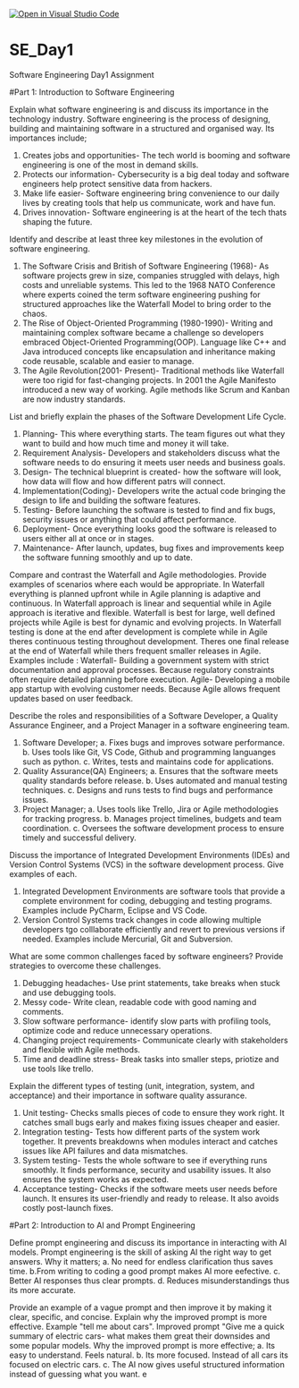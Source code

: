 [![Open in Visual Studio Code](https://classroom.github.com/assets/open-in-vscode-2e0aaae1b6195c2367325f4f02e2d04e9abb55f0b24a779b69b11b9e10269abc.svg)](https://classroom.github.com/online_ide?assignment_repo_id=18392102&assignment_repo_type=AssignmentRepo)
# SE_Day1
Software Engineering Day1 Assignment

#Part 1: Introduction to Software Engineering

Explain what software engineering is and discuss its importance in the technology industry.
Software engineering is the process of designing, building and maintaining software in a structured and organised way.
Its importances include; 
1. Creates jobs and opportunities- The tech world is booming and software engineering is one of the most in demand skills.
2. Protects our information- Cybersecurity is a big deal today and software engineers help protect sensitive data from hackers.
3. Make life easier- Software engineering bring convenience to our daily lives by creating tools that help us communicate, work and have fun.
4. Drives innovation- Software engineering is at the heart of the tech thats shaping the future.

Identify and describe at least three key milestones in the evolution of software engineering.
1. The Software Crisis and British of Software Engineering (1968)- As software projects grew in size, companies struggled with delays, high costs and unreliable systems. This led to the 1968 NATO Conference where experts coined the term software engineering pushing for structured approaches like the Waterfall Model to bring order to the chaos.
2. The Rise of Object-Oriented Programming (1980-1990)- Writing and maintaining complex software became a challenge so developers embraced Object-Oriented Programming(OOP). Language like C++ and Java introduced concepts like encapsulation and inheritance making code reusable, scalable and easier to manage.
3. The Agile Revolution(2001- Present)- Traditional methods like Waterfall were too rigid for fast-changing projects. In 2001 the Agile Manifesto introduced a new way of working. Agile methods like Scrum and Kanban are now industry standards.

List and briefly explain the phases of the Software Development Life Cycle.
1. Planning- This where everything starts. The team figures out what they want to build and how much time and money it will take.
2. Requirement Analysis- Developers and stakeholders discuss what the software needs to do ensuring it meets user needs and business goals.
3. Design- The technical blueprint is created- how the software will look, how data will flow and how different patrs will connect.
4. Implementation(Coding)- Developers write the actual code bringing the design to life and building the software features.
5. Testing- Before launching the software is tested to find  and fix bugs, security issues or anything that could affect performance.
6. Deployment- Once everything looks good the software is released to users either all at once or in stages.
7. Maintenance- After launch, updates, bug fixes and improvements keep the software funning smoothly and up to date.  

Compare and contrast the Waterfall and Agile methodologies. Provide examples of scenarios where each would be appropriate.
In Waterfall everything is planned upfront while in Agile planning is adaptive and continuous.
In Waterfall approach is linear and sequential while in Agile approach is iterative and flexible.
Waterfall is best for large, well defined projects while Agile is best for dynamic and evolving projects.
In Waterfall testing is done at the end after development is complete while in Agile theres continuous testing throughout development.
Theres one final release at the end of Waterfall while thers frequent smaller releases in Agile.
Examples include : Waterfall- Building a government system with strict documentation and approval processes. Because regulatory constraints often require detailed planning before execution.
Agile- Developing a mobile app startup with evolving customer needs. Because Agile allows frequent updates based on user feedback. 

Describe the roles and responsibilities of a Software Developer, a Quality Assurance Engineer, and a Project Manager in a software engineering team.
1. Software Developer;
   a. Fixes bugs and improves sotware performance.
   b. Uses tools like Git, VS Code, Github and programming languanges such as python.
   c. Writes, tests and maintains code for applications.
2. Quality Assurance(QA) Engineers;
   a. Ensures that the software meets quality standards before release.
   b. Uses automated and manual testing techniques.
   c. Designs and runs tests to find bugs and performance issues.
3. Project Manager;
   a. Uses tools like Trello, Jira or Agile methodologies for tracking progress.
   b. Manages project timelines, budgets and team coordination.
   c. Oversees the software development process to ensure timely and successful delivery.

Discuss the importance of Integrated Development Environments (IDEs) and Version Control Systems (VCS) in the software development process. Give examples of each.
1. Integrated Development Environments are software tools that provide a complete environment for coding, debugging and testing programs. Examples include PyCharm, Eclipse and VS Code.
2. Version Control Systems track changes in code allowing multiple developers tgo colllaborate efficiently and revert to previous versions if needed. Examples include Mercurial, Git and Subversion.

What are some common challenges faced by software engineers? Provide strategies to overcome these challenges.
1. Debugging headaches- Use print statements, take breaks when stuck and use debugging tools.
2. Messy code- Write clean, readable code with good naming and comments.
3. Slow software performance- identify slow parts with profiling tools, optimize code and reduce unnecessary operations.
4. Changing project requirements- Communicate clearly with stakeholders and flexible with Agile methods.
5. Time and deadline stress- Break tasks into smaller steps, priotize and use tools like trello.

Explain the different types of testing (unit, integration, system, and acceptance) and their importance in software quality assurance.
1. Unit testing- Checks smalls pieces of code to ensure they work right. It catches small bugs early and makes fixing issues cheaper and easier.
2. Integration testing- Tests how different parts of the system work together. It prevents breakdowns when modules interact and catches issues like API failures and data mismatches.
3. System testing- Tests the whole software to see if everything runs smoothly. It finds performance, security and usability issues. It also ensures the system works as expected.
4. Acceptance testing- Checks if the software meets user needs before launch. It ensures its user-friendly and ready to release. It also avoids costly post-launch fixes.

#Part 2: Introduction to AI and Prompt Engineering


Define prompt engineering and discuss its importance in interacting with AI models.
Prompt engineering is the skill of asking AI the right way to get answers.
Why it matters;
a. No need for endless clarification thus saves time.
b.From writing to coding a good prompt makes AI more eefective.
c. Better AI responses thus clear prompts.
d. Reduces misunderstandings thus its more accurate.

Provide an example of a vague prompt and then improve it by making it clear, specific, and concise. Explain why the improved prompt is more effective.
Example "tell me about cars". Improved prompt "Give me a quick summary of electric cars- what makes them great their downsides and some popular models.
Why the improved prompt is more effective;
a. Its easy to understand. Feels natural.
b. Its more focused. Instead of all cars its focused on electric cars.
c. The AI now gives useful structured information instead of guessing what you want.
e
